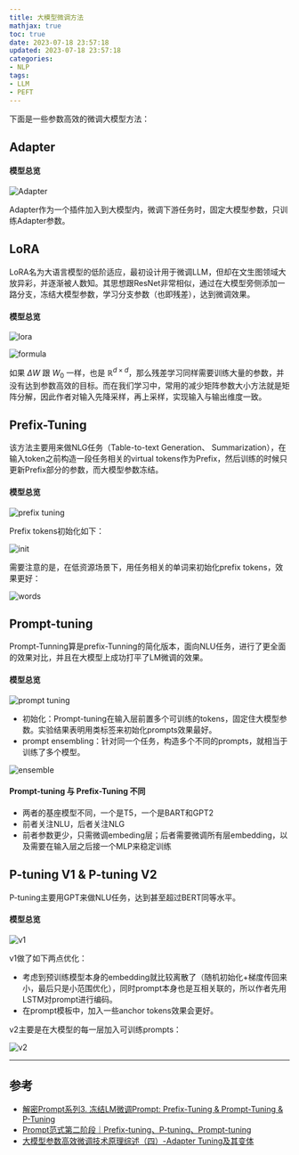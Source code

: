 ```yaml
---
title: 大模型微调方法
mathjax: true
toc: true
date: 2023-07-18 23:57:18
updated: 2023-07-18 23:57:18
categories:
- NLP
tags:
- LLM
- PEFT
---
```


下面是一些参数高效的微调大模型方法：

<!--more-->

## Adapter

#### 模型总览
![Adapter](https://github.com/TransformersWsz/picx-images-hosting/raw/master/image.1ocq1j9sds1s.webp)

Adapter作为一个插件加入到大模型内，微调下游任务时，固定大模型参数，只训练Adapter参数。

## LoRA
LoRA名为大语言模型的低阶适应，最初设计用于微调LLM，但却在文生图领域大放异彩，并逐渐被人数知。其思想跟ResNet非常相似，通过在大模型旁侧添加一路分支，冻结大模型参数，学习分支参数（也即残差），达到微调效果。

#### 模型总览
![lora](https://github.com/TransformersWsz/picx-images-hosting/raw/master/image.2nti7ywk7se0.webp)

![formula](https://github.com/TransformersWsz/picx-images-hosting/raw/master/image.6rua2cocjfs0.webp)

如果 $\Delta W$ 跟 $W_0$ 一样，也是 $\mathbb{R}^{d \times d}$，那么残差学习同样需要训练大量的参数，并没有达到参数高效的目标。而在我们学习中，常用的减少矩阵参数大小方法就是矩阵分解，因此作者对输入先降采样，再上采样，实现输入与输出维度一致。

## Prefix-Tuning
该方法主要用来做NLG任务（Table-to-text Generation、 Summarization），在输入token之前构造一段任务相关的virtual tokens作为Prefix，然后训练的时候只更新Prefix部分的参数，而大模型参数冻结。

#### 模型总览
![prefix tuning](https://github.com/TransformersWsz/picx-images-hosting/raw/master/image.1lj0d2s95wsg.webp)

Prefix tokens初始化如下：

![init](https://github.com/TransformersWsz/picx-images-hosting/raw/master/image.lq7qaw0w668.webp)

需要注意的是，在低资源场景下，用任务相关的单词来初始化prefix tokens，效果更好：

![words](https://github.com/TransformersWsz/picx-images-hosting/raw/master/image.36f27jncegw0.webp)

## Prompt-tuning
Prompt-Tunning算是prefix-Tunning的简化版本，面向NLU任务，进行了更全面的效果对比，并且在大模型上成功打平了LM微调的效果。

#### 模型总览
![prompt tuning](https://github.com/TransformersWsz/picx-images-hosting/raw/master/image.3w6seu3s3tm0.webp)

- 初始化：Prompt-tuning在输入层前置多个可训练的tokens，固定住大模型参数。实验结果表明用类标签来初始化prompts效果最好。
- prompt ensembling：针对同一个任务，构造多个不同的prompts，就相当于训练了多个模型。
  
![ensemble](https://github.com/TransformersWsz/picx-images-hosting/raw/master/image.5md9psbb9i40.webp)

#### Prompt-tuning 与 Prefix-Tuning 不同
- 两者的基座模型不同，一个是T5，一个是BART和GPT2
- 前者关注NLU，后者关注NLG
- 前者参数更少，只需微调embeding层；后者需要微调所有层embedding，以及需要在输入层之后接一个MLP来稳定训练

## P-tuning V1 & P-tuning V2
P-tuning主要用GPT来做NLU任务，达到甚至超过BERT同等水平。

#### 模型总览
![v1](https://github.com/TransformersWsz/picx-images-hosting/raw/master/image.6krujsjxqj40.webp)

v1做了如下两点优化：
- 考虑到预训练模型本身的embedding就比较离散了（随机初始化+梯度传回来小，最后只是小范围优化），同时prompt本身也是互相关联的，所以作者先用LSTM对prompt进行编码。
- 在prompt模板中，加入一些anchor tokens效果会更好。

v2主要是在大模型的每一层加入可训练prompts：

![v2](https://github.com/TransformersWsz/picx-images-hosting/raw/master/image.77uorheyphc0.webp)
___

## 参考
- [解密Prompt系列3. 冻结LM微调Prompt: Prefix-Tuning & Prompt-Tuning & P-Tuning](https://www.cnblogs.com/gogoSandy/p/17202169.html)
- [Prompt范式第二阶段｜Prefix-tuning、P-tuning、Prompt-tuning](https://zhuanlan.zhihu.com/p/400790006)
- [大模型参数高效微调技术原理综述（四）-Adapter Tuning及其变体](https://juejin.cn/post/7242677017057755191)